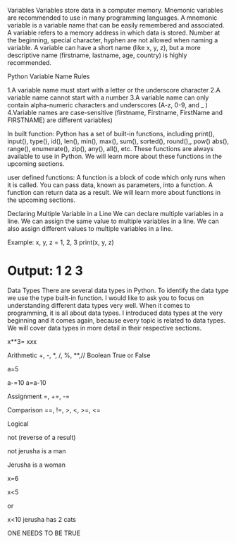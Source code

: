 Variables
Variables store data in a computer memory. Mnemonic variables are recommended to use in many programming languages. A mnemonic variable is a variable name that can be easily remembered and associated. A variable refers to a memory address in which data is stored. Number at the beginning, special character, hyphen are not allowed when naming a variable. A variable can have a short name (like x, y, z), but a more descriptive name (firstname, lastname, age, country) is highly recommended.

Python Variable Name Rules

1.A variable name must start with a letter or the underscore character
2.A variable name cannot start with a number
3.A variable name can only contain alpha-numeric characters and underscores (A-z, 0-9, and _ )
4.Variable names are case-sensitive (firstname, Firstname, FirstName and FIRSTNAME) are different variables)


In built function:
Python has a set of built-in functions, including print(), input(), type(), id(), len(), min(), max(), sum(), sorted(), round(),, pow() abs(), range(), enumerate(), zip(), any(), all(), etc. These functions are always available to use in Python. We will learn more about these functions in the upcoming sections.

user defined functions:
A function is a block of code which only runs when it is called. You can pass data, known as parameters, into a function. A function can return data as a result. We will learn more about functions in the upcoming sections.


Declaring Multiple Variable in a Line
We can declare multiple variables in a line. We can assign the same value to multiple variables in a line. We can also assign different values to multiple variables in a line.

Example:
x, y, z = 1, 2, 3
print(x, y, z)
# Output: 1 2 3


Data Types
There are several data types in Python. To identify the data type we use the type built-in function. I would like to ask you to focus on understanding different data types very well. When it comes to programming, it is all about data types. I introduced data types at the very beginning and it comes again, because every topic is related to data types. We will cover data types in more detail in their respective sections.

x**3= x*x*x


Arithmetic +, -, *, /, %, **,//
Boolean True or False

a=5
 
a-=10  a=a-10

Assignment
=, +=, -=

Comparison
==, !=, >, <, >=, <=

Logical

not
(reverse of a result)

not jerusha is a man 

Jerusha is a woman

x=6

x<5

or
 
x<10
jerusha has 2 cats

ONE NEEDS TO BE TRUE


